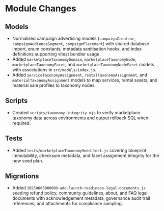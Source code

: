 # Module Changes

## Models
- Normalised campaign advertising models (`campaignCreative`, `campaignAudienceSegment`, `campaignPlacement`) with shared database import, enum constants, metadata sanitisation hooks, and index definitions supporting vitest bundler usage.
- Added `marketplaceTaxonomyDomain`, `marketplaceTaxonomyNode`, `marketplaceTaxonomyFacet`, and `marketplaceTaxonomyNodeFacet` models with associations in `src/models/index.js`.
- Added `serviceTaxonomyAssignment`, `rentalTaxonomyAssignment`, and `materialTaxonomyAssignment` models to map services, rental assets, and material sale profiles to taxonomy nodes.

## Scripts
- Created `scripts/taxonomy-integrity.mjs` to verify marketplace taxonomy data across environments and output rollback SQL when required.

## Tests
- Added `tests/marketplaceTaxonomySeed.test.js` covering blueprint immutability, checksum metadata, and facet assignment integrity for the new seed plan.

## Migrations
- Added `20250605000000-add-launch-readiness-legal-documents.js` seeding refund policy, community guidelines, about, and FAQ legal documents with acknowledgement metadata, governance audit trail references, and attachments for compliance sampling.
